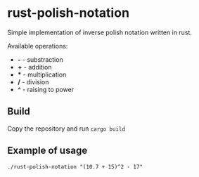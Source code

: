 # rust-polish-notation

Simple implementation of inverse polish notation written in rust.

Available operations:
- **-** - substraction
- **+** - addition
- **\*** - multiplication
- **/** - division
- **^** - raising to power

## Build
Copy the repository and run `cargo build`

## Example of usage
```
./rust-polish-notation "(10.7 + 15)^2 - 17"
```
